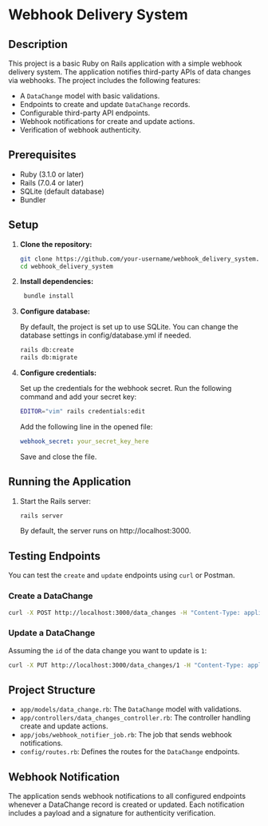 # Webhook Delivery System

## Description

This project is a basic Ruby on Rails application with a simple webhook delivery system. The application notifies third-party APIs of data changes via webhooks. The project includes the following features:

- A `DataChange` model with basic validations.
- Endpoints to create and update `DataChange` records.
- Configurable third-party API endpoints.
- Webhook notifications for create and update actions.
- Verification of webhook authenticity.

## Prerequisites

- Ruby (3.1.0 or later)
- Rails (7.0.4 or later)
- SQLite (default database)
- Bundler

## Setup

1. **Clone the repository:**

   ```sh
   git clone https://github.com/your-username/webhook_delivery_system.git
   cd webhook_delivery_system

2. **Install dependencies:**

   ```sh
    bundle install

3. **Configure database:**

    By default, the project is set up to use SQLite. You can change the database settings in config/database.yml if needed.

    ```sh
    rails db:create
    rails db:migrate

4. **Configure credentials:**

    Set up the credentials for the webhook secret. Run the following command and add your secret key:

    ```sh
    EDITOR="vim" rails credentials:edit
    ```
    Add the following line in the opened file:

    ```yaml
    webhook_secret: your_secret_key_here
    ```
    Save and close the file.

## Running the Application
1. Start the Rails server:

    ```sh
    rails server
    ```
    By default, the server runs on http://localhost:3000.

## Testing Endpoints
You can test the `create` and `update` endpoints using `curl` or Postman.

### Create a DataChange
```sh
curl -X POST http://localhost:3000/data_changes -H "Content-Type: application/json" -d '{"data_change": {"name": "Test", "data": "This is a test"}}'
```
### Update a DataChange
Assuming the `id` of the data change you want to update is `1`:

```sh
curl -X PUT http://localhost:3000/data_changes/1 -H "Content-Type: application/json" -d '{"data_change": {"name": "Updated Test", "data": "This is an updated test"}}'
```

## Project Structure
- `app/models/data_change.rb`: The `DataChange` model with validations.
- `app/controllers/data_changes_controller.rb`: The controller handling create and update actions.
- `app/jobs/webhook_notifier_job.rb`: The job that sends webhook notifications.
- `config/routes.rb`: Defines the routes for the `DataChange` endpoints.

## Webhook Notification
The application sends webhook notifications to all configured endpoints whenever a DataChange record is created or updated. Each notification includes a payload and a signature for authenticity verification.